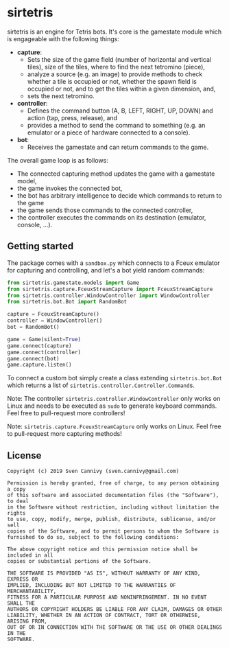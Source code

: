 # sirtetris

sirtetris is an engine for Tetris bots. It's core is the gamestate module which is engageable with the following things:

  * **capture**:
    * Sets the size of the game field (number of horizontal and vertical tiles), size of the tiles, where to find the next tetromino (piece),
    * analyze a source (e.g. an image) to provide methods to check whether a tile is occupied or not, whether the spawn field is occupied or not, and to get the tiles within a given dimension, and,
    * sets the next tetromino.
  * **controller**:
    * Defines the command button (A, B, LEFT, RIGHT, UP, DOWN) and action (tap, press, release), and
    * provides a method to send the command to something (e.g. an emulator or a piece of hardware connected to a console).
  * **bot**:
    * Receives the gamestate and can return commands to the game.

The overall game loop is as follows:

 * The connected capturing method updates the game with a gamestate model,
 * the game invokes the connected bot,
 * the bot has arbitrary intelligence to decide which commands to return to the game
 * the game sends those commands to the connected controller,
 * the controller executes the commands on its destination (emulator, console, ...).

## Getting started

The package comes with a ``sandbox.py`` which connects to a Fceux emulator for capturing and controlling, and let's a bot yield random commands:

``` python
from sirtetris.gamestate.models import Game
from sirtetris.capture.FceuxStreamCapture import FceuxStreamCapture
from sirtetris.controller.WindowController import WindowController
from sirtetris.bot.Bot import RandomBot

capture = FceuxStreamCapture()
controller = WindowController()
bot = RandomBot()

game = Game(silent=True)
game.connect(capture)
game.connect(controller)
game.connect(bot)
game.capture.listen()
```

To connect a custom bot simply create a class extending ``sirtetris.bot.Bot`` which returns a list of ``sirtetris.controller.Controller.Command``s.

Note: The controller ``sirtetris.controller.WindowController`` only works on Linux and needs to be executed as ``sudo`` to generate keyboard commands. Feel free to pull-request more controllers!

Note: ``sirtetris.capture.FceuxStreamCapture`` only works on Linux. Feel free to pull-request more capturing methods!

## License
```
Copyright (c) 2019 Sven Cannivy (sven.cannivy@gmail.com)

Permission is hereby granted, free of charge, to any person obtaining a copy
of this software and associated documentation files (the "Software"), to deal
in the Software without restriction, including without limitation the rights
to use, copy, modify, merge, publish, distribute, sublicense, and/or sell
copies of the Software, and to permit persons to whom the Software is
furnished to do so, subject to the following conditions:

The above copyright notice and this permission notice shall be included in all
copies or substantial portions of the Software.

THE SOFTWARE IS PROVIDED "AS IS", WITHOUT WARRANTY OF ANY KIND, EXPRESS OR
IMPLIED, INCLUDING BUT NOT LIMITED TO THE WARRANTIES OF MERCHANTABILITY,
FITNESS FOR A PARTICULAR PURPOSE AND NONINFRINGEMENT. IN NO EVENT SHALL THE
AUTHORS OR COPYRIGHT HOLDERS BE LIABLE FOR ANY CLAIM, DAMAGES OR OTHER
LIABILITY, WHETHER IN AN ACTION OF CONTRACT, TORT OR OTHERWISE, ARISING FROM,
OUT OF OR IN CONNECTION WITH THE SOFTWARE OR THE USE OR OTHER DEALINGS IN THE
SOFTWARE.
```